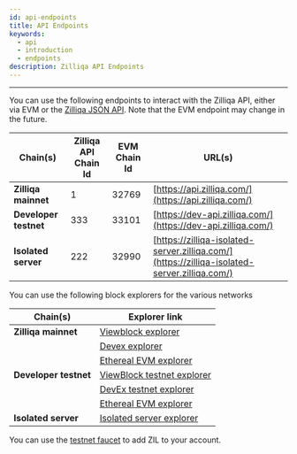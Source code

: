 ```yaml
---
id: api-endpoints
title: API Endpoints
keywords:
  - api
  - introduction
  - endpoints
description: Zilliqa API Endpoints
---
```


---

You can use the following endpoints to interact with the Zilliqa API, either via EVM or the
[Zilliqa JSON API](./api-introduction). Note that the EVM endpoint may change in the future.

| Chain(s)              | Zilliqa API Chain Id | EVM Chain Id | URL(s)                                                                                       |
| --------------------- | -------------------- | ------------ | -------------------------------------------------------------------------------------------- |
| **Zilliqa mainnet**   | 1                    | 32769        | [https://api.zilliqa.com/](https://api.zilliqa.com/)                                         |
| **Developer testnet** | 333                  | 33101        | [https://dev-api.zilliqa.com/](https://dev-api.zilliqa.com/)                                 |
| **Isolated server**   | 222                  | 32990        | [https://zilliqa-isolated-server.zilliqa.com/](https://zilliqa-isolated-server.zilliqa.com/) |

You can use the following block explorers for the various networks

| Chain(s)              | Explorer link                                                                                                    |
| --------------------- | ---------------------------------------------------------------------------------------------------------------- |
| **Zilliqa mainnet**   | [Viewblock explorer](https://viewblock.io/zilliqa)                                                               |
|                       | [Devex explorer](https://devex.zilliqa.com/)                                                                     |
|                       | [Ethereal EVM explorer](https://evmx.zilliqa.com/overview)                                                       |
| **Developer testnet** | [ViewBlock testnet explorer](https://viewblock.io/zilliqa?network=testnet)                                       |
|                       | [DevEx testnet explorer](https://devex.zilliqa.com/?network=https%3A%2F%2Fdev-api.zilliqa.com)                   |
|                       | [Ethereal EVM explorer](https://evmx-dev.zilliqa.com/overview)                                                   |
| **Isolated server**   | [Isolated server explorer](https://devex.zilliqa.com/?network=https%3A%2F%2Fzilliqa-isolated-server.zilliqa.com) |

You can use the [testnet faucet](../../developers/developer-toolings/dev-tools-faucet.md) to add ZIL to your account.
